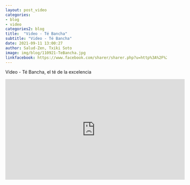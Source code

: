 ```yaml
---
layout: post_video
categories:
- blog
- video
categories2: blog
title:  "Video - Té Bancha"
subtitle: "Video - Té Bancha"
date: 2021-09-11 13:00:27
author: Salud-Zen, Txiki Soto
image: img/blog/110921-TeBancha.jpg
linkfacebook: https://www.facebook.com/sharer/sharer.php?u=http%3A%2F%2Fsalud-zen.com%2Fblog%2Fvideo%2F2021%2F09%2F11%2Fvideo-te-bancha.html&amp;src=sdkpreparse
---
```


Video - Té Bancha, el té de la excelencia
 <iframe width="560" height="315" src="https://www.youtube.com/embed/bk2OA2rBajk" title="YouTube video player" frameborder="0" allow="accelerometer; autoplay; clipboard-write; encrypted-media; gyroscope; picture-in-picture" allowfullscreen></iframe>
